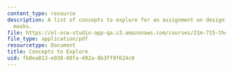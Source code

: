 ```yaml
---
content_type: resource
description: A list of concepts to explore for an assignment on designing and crafting
  masks.
file: https://ol-ocw-studio-app-qa.s3.amazonaws.com/courses/21m-715-the-craft-of-costume-design-fall-2009/fb0ea813e03808fa492a8b3ff9f624c0_MIT21M_715F09_masks.pdf
file_type: application/pdf
resourcetype: Document
title: Concepts to Explore
uid: fb0ea813-e038-08fa-492a-8b3ff9f624c0
---
```

